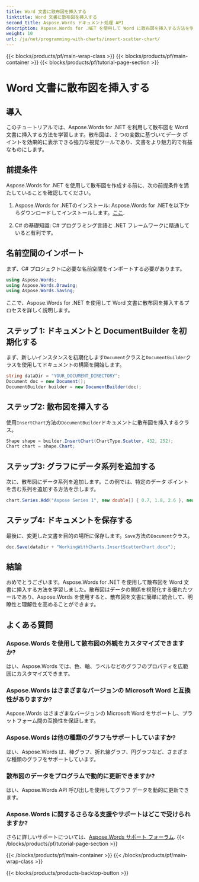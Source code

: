 ```yaml
---
title: Word 文書に散布図を挿入する
linktitle: Word 文書に散布図を挿入する
second_title: Aspose.Words ドキュメント処理 API
description: Aspose.Words for .NET を使用して Word に散布図を挿入する方法を学びます。視覚的なデータ表現をドキュメントに統合するための簡単な手順です。
weight: 10
url: /ja/net/programming-with-charts/insert-scatter-chart/
---
```


{{< blocks/products/pf/main-wrap-class >}}
{{< blocks/products/pf/main-container >}}
{{< blocks/products/pf/tutorial-page-section >}}

# Word 文書に散布図を挿入する

## 導入

このチュートリアルでは、Aspose.Words for .NET を利用して散布図を Word 文書に挿入する方法を学習します。散布図は、2 つの変数に基づいてデータ ポイントを効果的に表示できる強力な視覚ツールであり、文書をより魅力的で有益なものにします。

## 前提条件

Aspose.Words for .NET を使用して散布図を作成する前に、次の前提条件を満たしていることを確認してください。

1.  Aspose.Words for .NETのインストール: Aspose.Words for .NETを以下からダウンロードしてインストールします。[ここ](https://releases.aspose.com/words/net/).
   
2. C# の基礎知識: C# プログラミング言語と .NET フレームワークに精通していると有利です。

## 名前空間のインポート

まず、C# プロジェクトに必要な名前空間をインポートする必要があります。

```csharp
using Aspose.Words;
using Aspose.Words.Drawing;
using Aspose.Words.Saving;
```

ここで、Aspose.Words for .NET を使用して Word 文書に散布図を挿入するプロセスを詳しく説明します。

## ステップ 1: ドキュメントと DocumentBuilder を初期化する

まず、新しいインスタンスを初期化します`Document`クラスと`DocumentBuilder`クラスを使用してドキュメントの構築を開始します。

```csharp
string dataDir = "YOUR_DOCUMENT_DIRECTORY";
Document doc = new Document();
DocumentBuilder builder = new DocumentBuilder(doc);
```

## ステップ2: 散布図を挿入する

使用`InsertChart`方法の`DocumentBuilder`ドキュメントに散布図を挿入するクラス。

```csharp
Shape shape = builder.InsertChart(ChartType.Scatter, 432, 252);
Chart chart = shape.Chart;
```

## ステップ3: グラフにデータ系列を追加する

次に、散布図にデータ系列を追加します。この例では、特定のデータ ポイントを含む系列を追加する方法を示します。

```csharp
chart.Series.Add("Aspose Series 1", new double[] { 0.7, 1.8, 2.6 }, new double[] { 2.7, 3.2, 0.8 });
```

## ステップ4: ドキュメントを保存する

最後に、変更した文書を目的の場所に保存します。`Save`方法の`Document`クラス。

```csharp
doc.Save(dataDir + "WorkingWithCharts.InsertScatterChart.docx");
```

## 結論

おめでとうございます。Aspose.Words for .NET を使用して散布図を Word 文書に挿入する方法を学習しました。散布図はデータの関係を視覚化する優れたツールであり、Aspose.Words を使用すると、散布図を文書に簡単に統合して、明瞭性と理解性を高めることができます。

## よくある質問

### Aspose.Words を使用して散布図の外観をカスタマイズできますか?
はい、Aspose.Words では、色、軸、ラベルなどのグラフのプロパティを広範囲にカスタマイズできます。

### Aspose.Words はさまざまなバージョンの Microsoft Word と互換性がありますか?
Aspose.Words はさまざまなバージョンの Microsoft Word をサポートし、プラットフォーム間の互換性を保証します。

### Aspose.Words は他の種類のグラフもサポートしていますか?
はい、Aspose.Words は、棒グラフ、折れ線グラフ、円グラフなど、さまざまな種類のグラフをサポートしています。

### 散布図のデータをプログラムで動的に更新できますか?
はい、Aspose.Words API 呼び出しを使用してグラフ データを動的に更新できます。

### Aspose.Words に関するさらなる支援やサポートはどこで受けられますか?
さらに詳しいサポートについては、[Aspose.Words サポート フォーラム](https://forum.aspose.com/c/words/8).
{{< /blocks/products/pf/tutorial-page-section >}}

{{< /blocks/products/pf/main-container >}}
{{< /blocks/products/pf/main-wrap-class >}}

{{< blocks/products/products-backtop-button >}}
